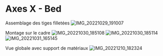 # Axes X - Bed

Assemblage des tiges filletées
![IMG_20221029_191007](https://user-images.githubusercontent.com/84618082/208307272-133eefff-67e6-42c5-9078-82299b32ed5c.jpg)

Montage sur le cadre
![IMG_20221030_185108](https://user-images.githubusercontent.com/84618082/208307285-377b2e39-2336-45b6-aa27-8734cf83a959.jpg)
![IMG_20221030_185114](https://user-images.githubusercontent.com/84618082/208307290-47d7df3a-6bc9-4723-ae76-f18dc902188b.jpg)
![IMG_20221031_165145](https://user-images.githubusercontent.com/84618082/208307296-b36e9fa4-4296-4b4e-8117-0ae145a9edd9.jpg)

Vue globale avec support de matériaux
![IMG_20221210_182324](https://user-images.githubusercontent.com/84618082/208307320-d415162a-1e6f-4711-bf44-18e73510dd42.jpg)

